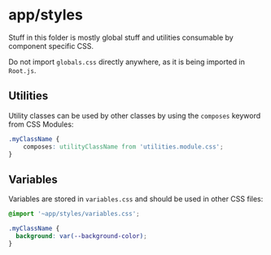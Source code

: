 # app/styles

Stuff in this folder is mostly global stuff and utilities consumable by
component specific CSS.

Do not import `globals.css` directly anywhere, as it is being imported in
`Root.js`.

## Utilities

Utility classes can be used by other classes by using the `composes` keyword
from CSS Modules:

```css
.myClassName {
    composes: utilityClassName from 'utilities.module.css';
}
```

## Variables

Variables are stored in `variables.css` and should be used in other CSS files:

```css
@import '~app/styles/variables.css';

.myClassName {
  background: var(--background-color);
}
```
